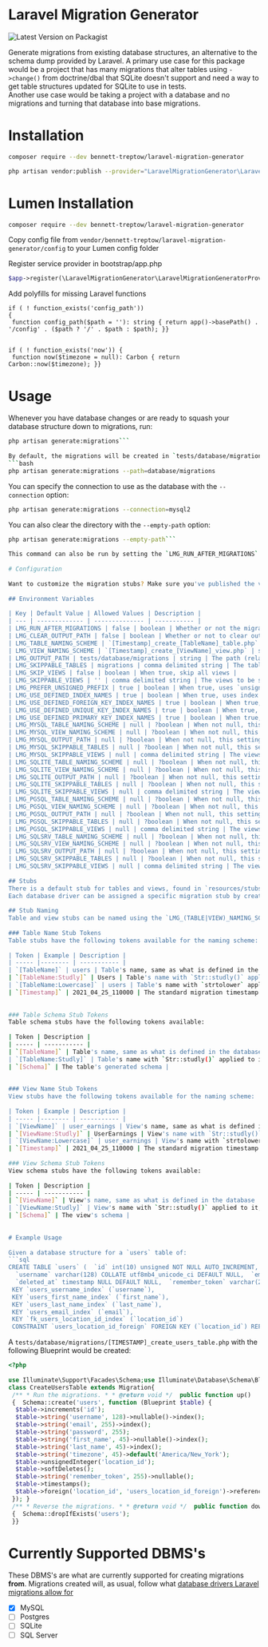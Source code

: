 
# Laravel Migration Generator  
![Latest Version on Packagist](https://img.shields.io/packagist/v/bennett-treptow/laravel-migration-generator.svg)  
  
Generate migrations from existing database structures, an alternative to the schema dump provided by Laravel. A primary use case for this package would be a project that has many migrations that alter tables using `->change()` from doctrine/dbal that SQLite doesn't support and need a way to get table structures updated for SQLite to use in tests.  
Another use case would be taking a project with a database and no migrations and turning that database into base migrations.  
  
# Installation  
```bash  
composer require --dev bennett-treptow/laravel-migration-generator
```  
  
```bash  
php artisan vendor:publish --provider="LaravelMigrationGenerator\LaravelMigrationGeneratorProvider"  
```  
  
# Lumen Installation  
```bash  
composer require --dev bennett-treptow/laravel-migration-generator
```  
  
Copy config file from `vendor/bennett-treptow/laravel-migration-generator/config` to your Lumen config folder  
  
Register service provider in bootstrap/app.php  
```php  
$app->register(\LaravelMigrationGenerator\LaravelMigrationGeneratorProvider::class);  
```  
  
Add polyfills for missing Laravel functions  
```  
if ( ! function_exists('config_path'))  
{  
 function config_path($path = ''): string { return app()->basePath() . '/config' . ($path ? '/' . $path : $path); }}  
  
  
if ( ! function_exists('now')) {  
 function now($timezone = null): Carbon { return Carbon::now($timezone); }}  
```  
  
# Usage  
  
Whenever you have database changes or are ready to squash your database structure down to migrations, run:  
```bash  
php artisan generate:migrations```  
  
By default, the migrations will be created in `tests/database/migrations`. You can specify a different path with the `--path` option:  
```bash  
php artisan generate:migrations --path=database/migrations  
```  
  
You can specify the connection to use as the database with the `--connection` option:  
```bash  
php artisan generate:migrations --connection=mysql2  
```  
  
You can also clear the directory with the `--empty-path` option:  
```bash  
php artisan generate:migrations --empty-path```  
  
This command can also be run by setting the `LMG_RUN_AFTER_MIGRATIONS` environment variable to `true` and running your migrations as normal. This will latch into the `MigrationsEnded` event and run this command using the default options specified via your environment variables. Note: it will only run when your app environment is set to `local`.  
  
# Configuration  
  
Want to customize the migration stubs? Make sure you've published the vendor assets with the artisan command to publish vendor files above.  
  
## Environment Variables  
  
| Key | Default Value | Allowed Values | Description |  
| --- | ------------- | -------------- | ----------- |  
| LMG_RUN_AFTER_MIGRATIONS | false | boolean | Whether or not the migration generator should run after migrations have completed. |  
| LMG_CLEAR_OUTPUT_PATH | false | boolean | Whether or not to clear out the output path before creating new files. Same as specifying `--empty-path` on the command |  
| LMG_TABLE_NAMING_SCHEME | `[Timestamp]_create_[TableName]_table.php` | string | The string to be used to name table migration files |  
| LMG_VIEW_NAMING_SCHEME | `[Timestamp]_create_[ViewName]_view.php` | string | The string to be used to name view migration files |  
| LMG_OUTPUT_PATH | tests/database/migrations | string | The path (relative to the root of your project) to where the files will be output to. Same as specifying `--path=` on the command |  
| LMG_SKIPPABLE_TABLES | migrations | comma delimited string | The tables to be skipped |  
| LMG_SKIP_VIEWS | false | boolean | When true, skip all views |  
| LMG_SKIPPABLE_VIEWS | '' | comma delimited string | The views to be skipped |  
| LMG_PREFER_UNSIGNED_PREFIX | true | boolean | When true, uses `unsigned` variant methods instead of the `->unsigned()` modifier. |  
| LMG_USE_DEFINED_INDEX_NAMES | true | boolean | When true, uses index names defined by the database as the name parameter for index methods |  
| LMG_USE_DEFINED_FOREIGN_KEY_INDEX_NAMES | true | boolean | When true, uses foreign key index names defined by the database as the name parameter for foreign key methods |  
| LMG_USE_DEFINED_UNIQUE_KEY_INDEX_NAMES | true | boolean | When true, uses unique key index names defined by the database as the name parameter for the `unique` methods |  
| LMG_USE_DEFINED_PRIMARY_KEY_INDEX_NAMES | true | boolean | When true, uses primary key index name defined by the database as the name parameter for the `primary` method |  
| LMG_MYSQL_TABLE_NAMING_SCHEME | null | ?boolean | When not null, this setting will override LMG_TABLE_NAMING_SCHEME when the database driver is `mysql`. |  
| LMG_MYSQL_VIEW_NAMING_SCHEME | null | ?boolean | When not null, this setting will override LMG_VIEW_NAMING_SCHEME when the database driver is `mysql`. |  
| LMG_MYSQL_OUTPUT_PATH | null | ?boolean | When not null, this setting will override LMG_OUTPUT_PATH when the database driver is `mysql`. |  
| LMG_MYSQL_SKIPPABLE_TABLES | null | ?boolean | When not null, this setting will override LMG_SKIPPABLE_TABLES when the database driver is `mysql`. |  
| LMG_MYSQL_SKIPPABLE_VIEWS | null | comma delimited string | The views to be skipped when driver is `mysql` |  
| LMG_SQLITE_TABLE_NAMING_SCHEME | null | ?boolean | When not null, this setting will override LMG_TABLE_NAMING_SCHEME when the database driver is `sqlite`. |  
| LMG_SQLITE_VIEW_NAMING_SCHEME | null | ?boolean | When not null, this setting will override LMG_VIEW_NAMING_SCHEME when the database driver is `sqlite`. |  
| LMG_SQLITE_OUTPUT_PATH | null | ?boolean | When not null, this setting will override LMG_OUTPUT_PATH when the database driver is `sqlite`. |  
| LMG_SQLITE_SKIPPABLE_TABLES | null | ?boolean | When not null, this setting will override LMG_SKIPPABLE_TABLES when the database driver is `sqlite`. |  
| LMG_SQLITE_SKIPPABLE_VIEWS | null | comma delimited string | The views to be skipped when driver is `sqlite` |  
| LMG_PGSQL_TABLE_NAMING_SCHEME | null | ?boolean | When not null, this setting will override LMG_TABLE_NAMING_SCHEME when the database driver is `pgsql`. |  
| LMG_PGSQL_VIEW_NAMING_SCHEME | null | ?boolean | When not null, this setting will override LMG_VIEW_NAMING_SCHEME when the database driver is `pgsql`. |  
| LMG_PGSQL_OUTPUT_PATH | null | ?boolean | When not null, this setting will override LMG_OUTPUT_PATH when the database driver is `pgsql`. |  
| LMG_PGSQL_SKIPPABLE_TABLES | null | ?boolean | When not null, this setting will override LMG_SKIPPABLE_TABLES when the database driver is `pgsql`. |  
| LMG_PGSQL_SKIPPABLE_VIEWS | null | comma delimited string | The views to be skipped when driver is `pgsql` |  
| LMG_SQLSRV_TABLE_NAMING_SCHEME | null | ?boolean | When not null, this setting will override LMG_TABLE_NAMING_SCHEME when the database driver is `sqlsrc`. |  
| LMG_SQLSRV_VIEW_NAMING_SCHEME | null | ?boolean | When not null, this setting will override LMG_VIEW_NAMING_SCHEME when the database driver is `sqlsrv`. |  
| LMG_SQLSRV_OUTPUT_PATH | null | ?boolean | When not null, this setting will override LMG_OUTPUT_PATH when the database driver is `sqlsrv`. |  
| LMG_SQLSRV_SKIPPABLE_TABLES | null | ?boolean | When not null, this setting will override LMG_SKIPPABLE_TABLES when the database driver is `sqlsrv`. |  
| LMG_SQLSRV_SKIPPABLE_VIEWS | null | comma delimited string | The views to be skipped when driver is `sqlsrv` |  
  
## Stubs  
There is a default stub for tables and views, found in `resources/stubs/vendor/laravel-migration-generator/`.  
Each database driver can be assigned a specific migration stub by creating a new stub file in `resources/stubs/vendor/laravel-migration-generator/` with a `driver`-prefix, e.g. `mysql-table.stub` for a MySQL specific table stub.  
  
## Stub Naming  
Table and view stubs can be named using the `LMG_(TABLE|VIEW)_NAMING_SCHEME` environment variables. Optionally, driver-specific naming schemes can be used as well by specifying `LMG_{driver}_TABLE_NAMING_SCHEME` environment vars using the same tokens. See below for available tokens that can be replaced.  
  
### Table Name Stub Tokens  
Table stubs have the following tokens available for the naming scheme:  
  
| Token | Example | Description |  
| ----- |-------- | ----------- |  
| `[TableName]` | users | Table's name, same as what is defined in the database |  
| `[TableName:Studly]` | Users | Table's name with `Str::studly()` applied to it (useful for standardizing table names if they are inconsistent) |  
| `[TableName:Lowercase]` | users | Table's name with `strtolower` applied to it (useful for standardizing table names if they are inconsistent) |  
| `[Timestamp]` | 2021_04_25_110000 | The standard migration timestamp format, at the time of calling the command: `Y_m_d_His` |  
  
  
### Table Schema Stub Tokens  
Table schema stubs have the following tokens available:  
  
| Token | Description |  
| ----- | ----------- |  
| `[TableName]` | Table's name, same as what is defined in the database |  
| `[TableName:Studly]` | Table's name with `Str::studly()` applied to it, for use with the class name |  
| `[Schema]` | The table's generated schema |  
  
  
### View Name Stub Tokens  
View stubs have the following tokens available for the naming scheme:  
  
| Token | Example | Description |  
| ----- |-------- | ----------- |  
| `[ViewName]` | user_earnings | View's name, same as what is defined in the database |  
| `[ViewName:Studly]` | UserEarnings | View's name with `Str::studly()` applied to it (useful for standardizing view names if they are inconsistent) |  
| `[ViewName:Lowercase]` | user_earnings | View's name with `strtolower` applied to it (useful for standardizing view names if they are inconsistent) |  
| `[Timestamp]` | 2021_04_25_110000 | The standard migration timestamp format, at the time of calling the command: `Y_m_d_His` |  
  
### View Schema Stub Tokens  
View schema stubs have the following tokens available:  
  
| Token | Description |  
| ----- | ----------- |  
| `[ViewName]` | View's name, same as what is defined in the database |  
| `[ViewName:Studly]` | View's name with `Str::studly()` applied to it, for use with the class name |  
| `[Schema]` | The view's schema |  
  
  
# Example Usage  
  
Given a database structure for a `users` table of:  
```sql  
CREATE TABLE `users` (  `id` int(10) unsigned NOT NULL AUTO_INCREMENT,  
  `username` varchar(128) COLLATE utf8mb4_unicode_ci DEFAULT NULL,  `email` varchar(255) COLLATE utf8mb4_unicode_ci NOT NULL,  `password` varchar(255) COLLATE utf8mb4_unicode_ci NOT NULL,  `first_name` varchar(45) COLLATE utf8mb4_unicode_ci DEFAULT NULL,  `last_name` varchar(45) COLLATE utf8mb4_unicode_ci DEFAULT NULL,  `timezone` varchar(45) COLLATE utf8mb4_unicode_ci NOT NULL DEFAULT 'America/New_York',  `location_id` int(10) unsigned NOT NULL,  
  `deleted_at` timestamp NULL DEFAULT NULL,  `remember_token` varchar(255) COLLATE utf8mb4_unicode_ci DEFAULT NULL,  `created_at` timestamp NULL DEFAULT NULL,  `updated_at` timestamp NULL DEFAULT NULL, PRIMARY KEY (`id`),  
 KEY `users_username_index` (`username`),  
 KEY `users_first_name_index` (`first_name`),  
 KEY `users_last_name_index` (`last_name`),  
 KEY `users_email_index` (`email`),  
 KEY `fk_users_location_id_index` (`location_id`)  
 CONSTRAINT `users_location_id_foreign` FOREIGN KEY (`location_id`) REFERENCES `locations` (`id`) ON UPDATE CASCADE ON DELETE CASCADE) ENGINE=InnoDB AUTO_INCREMENT=1 DEFAULT CHARSET=utf8mb4 COLLATE=utf8mb4_unicode_ci  
```  
  
A `tests/database/migrations/[TIMESTAMP]_create_users_table.php` with the following Blueprint would be created:  
```php  
<?php  
  
use Illuminate\Support\Facades\Schema;use Illuminate\Database\Schema\Blueprint;use Illuminate\Database\Migrations\Migration;  
class CreateUsersTable extends Migration{  
 /** * Run the migrations. * * @return void */  public function up()  
 {  Schema::create('users', function (Blueprint $table) {  
  $table->increments('id');  
  $table->string('username', 128)->nullable()->index();  
  $table->string('email', 255)->index();  
  $table->string('password', 255);  
  $table->string('first_name', 45)->nullable()->index();  
  $table->string('last_name', 45)->index();  
  $table->string('timezone', 45)->default('America/New_York');  
  $table->unsignedInteger('location_id');  
  $table->softDeletes();  
  $table->string('remember_token', 255)->nullable();  
  $table->timestamps();  
  $table->foreign('location_id', 'users_location_id_foreign')->references('id')->on('locations')->onUpdate('cascade')->onDelete('cascade');  
 }); }  
 /** * Reverse the migrations. * * @return void */  public function down()  
 {  Schema::dropIfExists('users');  
 }}  
```  
  
  
# Currently Supported DBMS's  
These DBMS's are what are currently supported for creating migrations **from**. Migrations created will, as usual, follow what [database drivers Laravel migrations allow for](https://laravel.com/docs/8.x/database#introduction)  
  
- [x] MySQL  
- [ ] Postgres  
- [ ] SQLite  
- [ ] SQL Server

